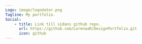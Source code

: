 ```yaml
---
Logo: image/logodator.png
Tagline: My portfolio.
Social:
    - title: Link till sidans github repo.
      url: https://github.com/LorenaaR/DesignPortfolio.git
      icon: github
---
```

